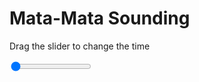 <h1>Mata-Mata Sounding</h1>
<p>Drag the slider to change the time</p>

<div class="slidecontainer">
<input oninput='setImage(this)' class="slider" type="range" min="0" max="5" value="0" step="1" />
<img id='img'/>
</div>

<script>
var img = document.getElementById('img');
var img_array = ['/assets/images/skwt/skd_mat_wrfout_d01_2020-08-05_12:00:00.png',
'/assets/images/skwt/skd_mat_wrfout_d01_2020-08-05_18:00:00.png',
'/assets/images/skwt/skd_mat_wrfout_d01_2020-08-06_00:00:00.png',
'/assets/images/skwt/skd_mat_wrfout_d01_2020-08-06_06:00:00.png',
'/assets/images/skwt/skd_mat_wrfout_d01_2020-08-06_12:00:00.png',];
function setImage(obj)
{
        var value = obj.value;
        img.src = img_array[value];

}
</script>
